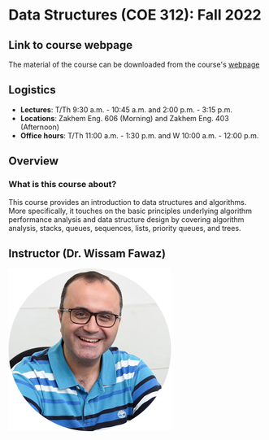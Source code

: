 # Data Structures (COE 312): Fall 2022

## Link to course webpage

The material of the course can be downloaded from the course's [webpage](https://wissamfawaz.github.io/lau-coe312-data-structures/)

## Logistics

- **Lectures**: T/Th 9:30 a.m. - 10:45 a.m. and 2:00 p.m. - 3:15 p.m.
- **Locations**: Zakhem Eng. 606 (Morning) and Zakhem Eng. 403 (Afternoon)
- **Office hours**: T/Th 11:00 a.m. - 1:30 p.m. and W 10:00 a.m. - 12:00 p.m.

## Overview

### What is this course about?

This course provides an introduction to data structures and algorithms. More specifically, it touches on the
basic principles underlying algorithm performance analysis and data structure design by covering
algorithm analysis, stacks, queues, sequences, lists, priority queues, and trees.

## Instructor (Dr. Wissam Fawaz)

[![Instructor Photo](img/wissam-fawaz.png)](https://wissamfawaz.com/)
